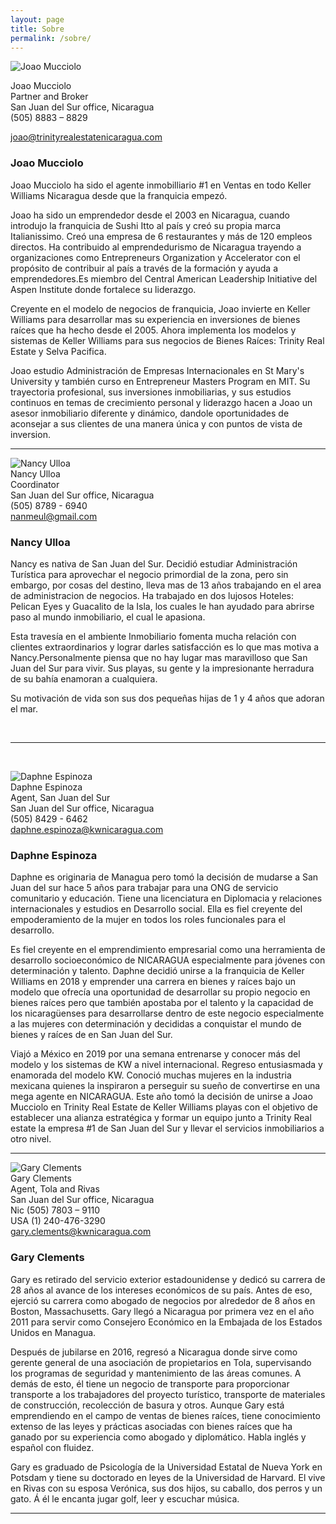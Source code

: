 ```yaml
---
layout: page
title: Sobre
permalink: /sobre/
---
```


<div class="whitespace"><div><div class="recruiting-photo"><span class="client-image-container"><img alt="Joao Mucciolo" class="client-image" src="/img/joao.jpeg" /> </span></div></div></div>

<figcaption class="caption"><p>Joao Mucciolo<br />Partner and Broker<br />San Juan del Sur office, Nicaragua<br />(505) 8883 &ndash; 8829</p><p><u>joao@trinityrealestatenicaragua.com</u></p></figcaption>

### Joao Mucciolo

Joao Mucciolo ha sido el agente inmobilliario \#1 en Ventas en todo Keller Williams Nicaragua desde que la franquicia empez&oacute;.

Joao ha sido un emprendedor desde el 2003 en Nicaragua, cuando introdujo la franquicia de Sushi Itto al pa&iacute;s y cre&oacute; su propia marca Italianissimo. Cre&oacute; una empresa de 6 restaurantes y m&aacute;s de 120 empleos directos. Ha contribuido al emprendedurismo de Nicaragua trayendo a organizaciones como Entrepreneurs Organization y Accelerator con el prop&oacute;sito de contribuir al pa&iacute;s a trav&eacute;s de la formaci&oacute;n y ayuda a emprendedores.Es miembro del Central American Leadership Initiative del Aspen Institute donde fortalece su liderazgo.

Creyente en el modelo de negocios de franquicia, Joao invierte en Keller Williams para desarrollar mas su experiencia en inversiones de bienes ra&iacute;ces que ha hecho desde el 2005. Ahora implementa los modelos y sistemas de Keller Williams para sus negocios de Bienes Ra&iacute;ces: Trinity Real Estate y Selva Pacifica.

Joao estudio Administraci&oacute;n de Empresas Internacionales en St Mary's University y tambi&eacute;n curso en Entrepreneur Masters Program en MIT. Su trayectoria profesional, sus inversiones inmobiliarias, y sus estudios continuos en temas de crecimiento personal y liderazgo hacen a Joao un asesor inmobiliario diferente y din&aacute;mico, dandole oportunidades de aconsejar a sus clientes de una manera &uacute;nica y con puntos de vista de inversion.

---

<div class="recruiting-photo"><span class="client-image-container"><img alt="Nancy Ulloa" class="client-image" src="/img/nancy.png" /> </span></div>

<figcaption class="caption">Nancy Ulloa<br />Coordinator<br />San Juan del Sur office, Nicaragua<br />(505) 8789 - 6940<br /><a href="mailto:nanmeul@gmail.com">nanmeul@gmail.com</a></figcaption>

### Nancy Ulloa

Nancy es nativa de San Juan del Sur. Decidi&oacute; estudiar Administraci&oacute;n Tur&iacute;stica para aprovechar el negocio primordial de la zona, pero sin embargo, por cosas del destino, lleva mas de 13 a&ntilde;os trabajando en el area de administracion de negocios. Ha trabajado en dos lujosos Hoteles: Pelican Eyes y Guacalito de la Isla, los cuales le han ayudado para abrirse paso al mundo inmobiliario, el cual le apasiona.

Esta traves&iacute;a en el ambiente Inmobiliario fomenta mucha relaci&oacute;n con clientes extraordinarios y lograr darles satisfacci&oacute;n es lo que mas motiva a Nancy.Personalmente piensa que no hay lugar mas maravilloso que San Juan del Sur para vivir. Sus playas, su gente y la impresionante herradura de su bah&iacute;a enamoran a cualquiera.

Su motivaci&oacute;n de vida son sus dos peque&ntilde;as hijas de 1 y 4 a&ntilde;os que adoran el mar.

&nbsp;

---

&nbsp;

<div class="recruiting-photo"><span class="client-image-container"><img alt="Daphne Espinoza" class="client-image" src="/img/daphne.png" /> </span></div>

<figcaption class="caption">Daphne Espinoza<br />Agent, San Juan del Sur<br />San Juan del Sur office, Nicaragua<br />(505) 8429 - 6462<br /><a href="mailto:daphne.espinoza@kwnicaragua.com">daphne.espinoza@kwnicaragua.com</a></figcaption>

### Daphne Espinoza

Daphne es originaria de Managua pero tom&oacute; la decisi&oacute;n de mudarse a San Juan del sur hace 5 a&ntilde;os para trabajar para una ONG de servicio comunitario y educaci&oacute;n. Tiene una licenciatura en Diplomacia y relaciones internacionales y estudios en Desarrollo social. Ella es fiel creyente del empoderamiento de la mujer en todos los roles funcionales para el desarrollo.

Es fiel creyente en el emprendimiento empresarial como una herramienta de desarrollo socioecon&oacute;mico de NICARAGUA especialmente para j&oacute;venes con determinaci&oacute;n y talento. Daphne decidi&oacute; unirse a la franquicia de Keller Williams en 2018 y emprender una carrera en bienes y ra&iacute;ces bajo un modelo que ofrec&iacute;a una oportunidad de desarrollar su propio negocio en bienes ra&iacute;ces pero que tambi&eacute;n apostaba por el talento y la capacidad de los nicaragüenses para desarrollarse dentro de este negocio especialmente a las mujeres con determinaci&oacute;n y decididas a conquistar el mundo de bienes y ra&iacute;ces de en San Juan del Sur.

Viaj&oacute; a M&eacute;xico en 2019 por una semana entrenarse y conocer m&aacute;s del modelo y los sistemas de KW a nivel internacional. Regreso entusiasmada y enamorada del modelo KW. Conoci&oacute; muchas mujeres en la industria mexicana quienes la inspiraron a perseguir su sue&ntilde;o de convertirse en una mega agente en NICARAGUA. Este a&ntilde;o tom&oacute; la decisi&oacute;n de unirse a Joao Mucciolo en Trinity Real Estate de Keller Williams playas con el objetivo de establecer una alianza estrat&eacute;gica y formar un equipo junto a Trinity Real estate la empresa \#1 de San Juan del Sur y llevar el servicios inmobiliarios a otro nivel.

---

<div class="recruiting-photo"><span class="client-image-container"><img alt="Gary Clements" class="client-image" src="/img/gary.png" /> </span></div>

<figcaption class="caption">Gary Clements<br />Agent, Tola and Rivas<br />San Juan del Sur office, Nicaragua<br />Nic (505) 7803 &ndash; 9110<br />USA (1) 240-476-3290<br /><a href="mailto:gary.clements@kwnicaragua.com">gary.clements@kwnicaragua.com</a></figcaption>

### Gary Clements

Gary es retirado del servicio exterior estadounidense y dedic&oacute; su carrera de 28 a&ntilde;os al avance de los intereses econ&oacute;micos de su pa&iacute;s. Antes de eso, ejerci&oacute; su carrera como abogado de negocios por alrededor de 8 a&ntilde;os en Boston, Massachusetts. Gary lleg&oacute; a Nicaragua por primera vez en el a&ntilde;o 2011 para servir como Consejero Econ&oacute;mico en la Embajada de los Estados Unidos en Managua.

Despu&eacute;s de jubilarse en 2016, regres&oacute; a Nicaragua donde sirve como gerente general de una asociaci&oacute;n de propietarios en Tola, supervisando los programas de seguridad y mantenimiento de las &aacute;reas comunes. A dem&aacute;s de esto, &eacute;l tiene un negocio de transporte para proporcionar transporte a los trabajadores del proyecto tur&iacute;stico, transporte de materiales de construcci&oacute;n, recolecci&oacute;n de basura y otros. Aunque Gary est&aacute; emprendiendo en el campo de ventas de bienes ra&iacute;ces, tiene conocimiento extenso de las leyes y pr&aacute;cticas asociadas con bienes ra&iacute;ces que ha ganado por su experiencia como abogado y diplom&aacute;tico. Habla ingl&eacute;s y espa&ntilde;ol con fluidez.

Gary es graduado de Psicolog&iacute;a de la Universidad Estatal de Nueva York en Potsdam y tiene su doctorado en leyes de la Universidad de Harvard. El vive en Rivas con su esposa Ver&oacute;nica, sus dos hijos, su caballo, dos perros y un gato. &Aacute; &eacute;l le encanta jugar golf, leer y escuchar m&uacute;sica.

---